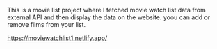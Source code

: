 This is a movie list project where I fetched movie watch list data from          
external API and then display the data on the website. yoou can add or remove films from your list.                                     
 
https://moviewatchlist1.netlify.app/      

